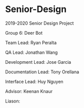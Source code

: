 # Senior-Design
2019-2020 Senior Design Project

Group 6: Deer Bot

Team Lead: Ryan Peralta

QA Lead: Jonathan Wang

Development Lead: Jose Garcia

Documentation Lead: Tony Orellana

Interface Lead: Huy Nguyen


Advisor: Keenan Knaur

Liason:
